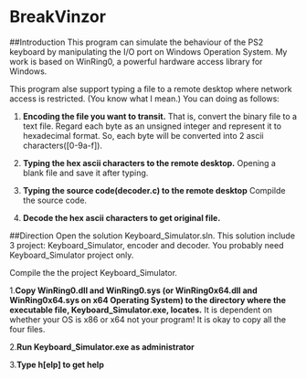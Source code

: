 # BreakVinzor

##Introduction
This program can simulate the behaviour of the PS2 keyboard by manipulating the I/O port on Windows Operation System.
My work is based on WinRing0, a powerful hardware access library for Windows.

This program alse support typing a file to a remote desktop where network access is restricted.
(You know what I mean.) You can doing as follows:

1. **Encoding the file you want to transit.** That is, convert the binary file to a text file.
Regard each byte as an unsigned integer and represent it to hexadecimal format.
So, each byte will be converted into 2 ascii characters([0-9a-f]).

2. **Typing the hex ascii characters to the remote desktop.** Opening a blank file and save it after typing.

3. **Typing the source code(decoder.c) to the remote desktop** Compilde the source code.

4. **Decode the hex ascii characters to get original file.**


##Direction
Open the solution Keyboard_Simulator.sln. This solution include 3 project: Keyboard_Simulator, encoder and decoder.
You probably need Keyboard_Simulator project only.

Compile the the project Keyboard_Simulator.

1.**Copy WinRing0.dll and WinRing0.sys (or WinRing0x64.dll and WinRing0x64.sys on x64 Operating System) to the directory
where the executable file, Keyboard_Simulator.exe, locates.** It is dependent on whether your OS is x86 or x64
not your program! It is okay to copy all the four files.

2.**Run Keyboard_Simulator.exe as administrator**

3.**Type h[elp] to get help**
